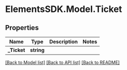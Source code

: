 # ElementsSDK.Model.Ticket

## Properties

Name | Type | Description | Notes
------------ | ------------- | ------------- | -------------
**_Ticket** | **string** |  | 

[[Back to Model list]](../#documentation-for-models) [[Back to API list]](../#documentation-for-api-endpoints) [[Back to README]](../)

